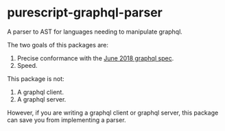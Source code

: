 # purescript-graphql-parser

A parser to AST for languages needing to manipulate graphql.

The two goals of this packages are:

1. Precise conformance with the [June 2018 graphql spec](https://spec.graphql.org/June2018).
1. Speed.

This package is not:

1. A graphql client.
1. A graphql server.

However, if you are writing a graphql client or graphql server, this package can save you from implementing a parser.
